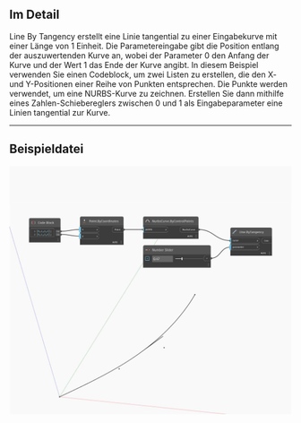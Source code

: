 ## Im Detail
Line By Tangency erstellt eine Linie tangential zu einer Eingabekurve mit einer Länge von 1 Einheit. Die Parametereingabe gibt die Position entlang der auszuwertenden Kurve an, wobei der Parameter 0 den Anfang der Kurve und der Wert 1 das Ende der Kurve angibt. In diesem Beispiel verwenden Sie einen Codeblock, um zwei Listen zu erstellen, die den X- und Y-Positionen einer Reihe von Punkten entsprechen. Die Punkte werden verwendet, um eine NURBS-Kurve zu zeichnen. Erstellen Sie dann mithilfe eines Zahlen-Schiebereglers zwischen 0 und 1 als Eingabeparameter eine Linien tangential zur Kurve.
___
## Beispieldatei

![ByTangency](./Autodesk.DesignScript.Geometry.Line.ByTangency_img.jpg)

